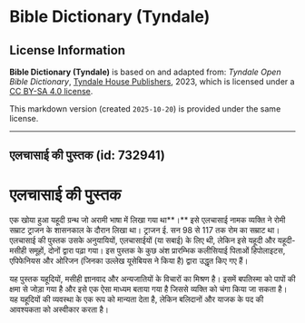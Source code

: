 # Bible Dictionary (Tyndale)

## License Information

**Bible Dictionary (Tyndale)** is based on and adapted from: _Tyndale Open Bible Dictionary_, [Tyndale House Publishers](https://tyndaleopenresources.com/), 2023, which is licensed under a [CC BY-SA 4.0 license](https://creativecommons.org/licenses/by-sa/4.0/legalcode.en).

This markdown version (created `2025-10-20`) is provided under the same license.



--------------------------------

## एलचासाई की पुस्तक (id: 732941)

एलचासाई की पुस्तक
=================

एक खोया हुआ यहूदी ग्रन्थ जो अरामी भाषा में लिखा गया था**।** इसे एलचासाई नामक व्यक्ति ने रोमी सम्राट ट्राजन के शासनकाल के दौरान लिखा था। ट्राजन ई. सन 98 से 117 तक रोम का सम्राट था। एलचासाई की पुस्तक उसके अनुयायियों, एलचासाईयों (या सबाई) के लिए थी, लेकिन इसे यहूदी और यहूदी\-मसीही समूहों, दोनों द्वारा पढ़ा गया। इस पुस्तक के कुछ अंश प्रारम्भिक कलीसियाई पिताओं हिपोलाइटस, एपिफेनियस और ओरिजन (जिनका उल्लेख यूसेबियस ने किया है) द्वारा उद्धृत किए गए हैं।

यह पुस्तक यहूदियों, मसीही ज्ञानवाद और अन्यजातियों के विचारों का मिश्रण है। इसमें बपतिस्मा को पापों की क्षमा से जोड़ा गया है और इसे एक ऐसा माध्यम बताया गया है जिससे व्यक्ति को चंगा किया जा सकता है। यह यहूदियों की व्यवस्था के एक रूप को मान्यता देता है, लेकिन बलिदानों और याजक के पद की आवश्यकता को अस्वीकार करता है।


